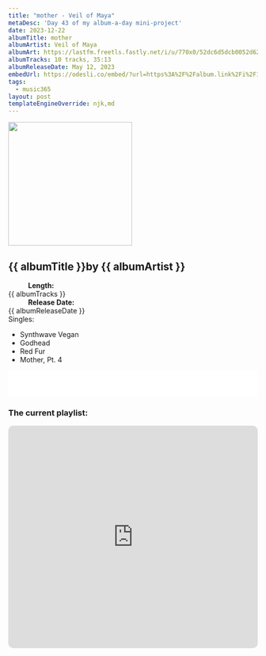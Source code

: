 ```yaml
---
title: "mother - Veil of Maya"
metaDesc: 'Day 43 of my album-a-day mini-project'
date: 2023-12-22
albumTitle: mother
albumArtist: Veil of Maya
albumArt: https://lastfm.freetls.fastly.net/i/u/770x0/52dc6d5dcb0052d62ca3fefdb9ba0d2f.jpg#52dc6d5dcb0052d62ca3fefdb9ba0d2f
albumTracks: 10 tracks, 35:13
albumReleaseDate: May 12, 2023
embedUrl: https://odesli.co/embed/?url=https%3A%2F%2Falbum.link%2Fi%2F1668933391&theme=light
tags:
  - music365
layout: post
templateEngineOverride: njk,md
---
```

<aside class="album-profile">
  <div class="album-profile__image">
    <img class="album-image" width="250" height="250" crossorigin="anonymous" src="{{ albumArt }}"/>
  </div>
  <div class="aside__content">
    <h1><strong>{{ albumTitle }}</strong>by {{ albumArtist }}</h1>
    <dl>
      <div>
        <dd><strong>Length:</strong></dd>
        <dt>{{ albumTracks }}</dt>
      </div>
      <div>
        <dd><strong>Release Date:</strong></dd>
        <dt>{{ albumReleaseDate }}</dt>
      </div>
      <div class="singles">
        <span>Singles:</span>
        <ul>
          <li>Synthwave Vegan</li>
          <li>Godhead</li>
          <li>Red Fur</li>
          <li>Mother, Pt. 4</li>
        </ul>
      </div>
    </dl>
    <div class="color-grid">
      <div class="color-grid__container">
					<span class="color color--1"></span>
					<span class="color color--2"></span>
					<span class="color color--3"></span>
      </div>
    </div>
  </div>
</aside>

<iframe width="100%" height="52" src={{ embedUrl }} frameborder="0" allowfullscreen sandbox="allow-same-origin allow-scripts allow-presentation allow-popups allow-popups-to-escape-sandbox" allow="clipboard-read; clipboard-write"></iframe>

### The current playlist:

<iframe allow="autoplay *; encrypted-media *; fullscreen *; clipboard-write" frameborder="0" height="450" style="width:100%;max-width:660px;overflow:hidden;border-radius:10px;" sandbox="allow-forms allow-popups allow-same-origin allow-scripts allow-storage-access-by-user-activation allow-top-navigation-by-user-activation" src="https://embed.music.apple.com/gb/playlist/music365/pl.u-AkAmEd9ix4MAZYJ"></iframe>
